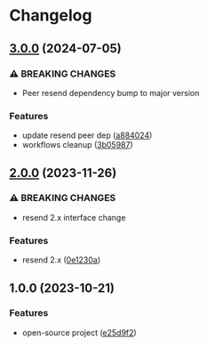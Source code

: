 # Changelog

## [3.0.0](https://github.com/pragmaticivan/nest-resend/compare/v2.0.0...v3.0.0) (2024-07-05)


### ⚠ BREAKING CHANGES

* Peer resend dependency bump to major version

### Features

* update resend peer dep ([a884024](https://github.com/pragmaticivan/nest-resend/commit/a884024e8927e679b7860c4ce41139a97ae35c69))
* workflows cleanup ([3b05987](https://github.com/pragmaticivan/nest-resend/commit/3b059870abb08f63df548706204fa4fd16d9852f))

## [2.0.0](https://github.com/pragmaticivan/nest-resend/compare/v1.0.0...v2.0.0) (2023-11-26)


### ⚠ BREAKING CHANGES

* resend 2.x interface change

### Features

* resend 2.x ([0e1230a](https://github.com/pragmaticivan/nest-resend/commit/0e1230a8d5d694a6f17e4ed44e86c2e3c75a5051))

## 1.0.0 (2023-10-21)


### Features

* open-source project ([e25d9f2](https://github.com/pragmaticivan/nest-resend/commit/e25d9f21d9c4dfa1ef0b6caa8532a8f3bf61a800))
